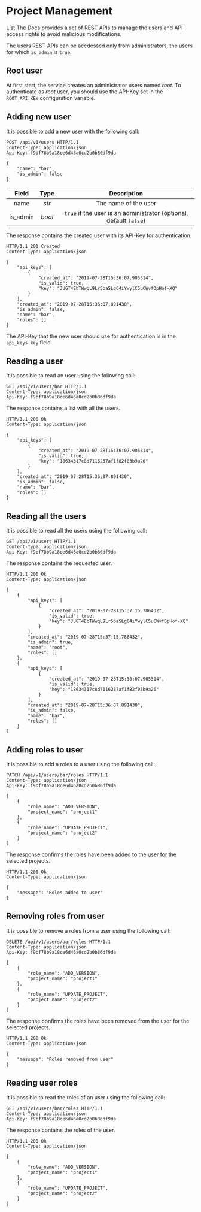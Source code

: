 # Project Management

List The Docs provides a set of REST APIs to manage the users and API access rights
to avoid malicious modifications.

The users REST APIs can be accdessed only from administrators, the users for which
`is_admin` is `true`.

## Root user

At first start, the service creates an administrator users named *root*.
To authenticate as *root* user, you should use the API-Key set in the 
`ROOT_API_KEY` configuration variable.

## Adding new user

It is possible to add a new user with the following call:

```http
POST /api/v1/users HTTP/1.1
Content-Type: application/json
Api-Key: f9bf78b9a18ce6d46a0cd2b0b86df9da

{
    "name": "bar",
    "is_admin": false
}
```

| Field       | Type  | Description |
|:-----------:|:-----:|:-----------:|
| name        | *str* | The name of the user |
| is_admin    | *bool* | `true` if the user is an administrator (optional, default `false`) |

The response contains the created user with its API-Key for authentication.

```http
HTTP/1.1 201 Created
Content-Type: application/json

{
    "api_keys": [
        {
            "created_at": "2019-07-28T15:36:07.905314",
            "is_valid": true,
            "key": "JUGT4EbTWwqL9Lr5baSLgC4iYwylC5uCWvfDpHof-XQ"
        }
    ],
    "created_at": "2019-07-28T15:36:07.891430",
    "is_admin": false,
    "name": "bar",
    "roles": []
}
```

The API-Key that the new user should use for authentication is in the
`api_keys.key` field.


## Reading a user

It is possible to read an user using the following call:

```http
GET /api/v1/users/bar HTTP/1.1
Content-Type: application/json
Api-Key: f9bf78b9a18ce6d46a0cd2b0b86df9da
```

The response contains a list with all the users.


```http
HTTP/1.1 200 Ok
Content-Type: application/json

{
    "api_keys": [
        {
            "created_at": "2019-07-28T15:36:07.905314",
            "is_valid": true,
            "key": "18634317c8d7116237af1f82f03b9a26"
        }
    ],
    "created_at": "2019-07-28T15:36:07.891430",
    "is_admin": false,
    "name": "bar",
    "roles": []
}
```

## Reading all the users

It is possible to read all the users using the following call:

```http
GET /api/v1/users HTTP/1.1
Content-Type: application/json
Api-Key: f9bf78b9a18ce6d46a0cd2b0b86df9da
```

The response contains the requested user.

```http
HTTP/1.1 200 Ok
Content-Type: application/json

[
    {
        "api_keys": [
            {
                "created_at": "2019-07-28T15:37:15.786432",
                "is_valid": true,
                "key": "JUGT4EbTWwqL9Lr5baSLgC4iYwylC5uCWvfDpHof-XQ"
            }
        ],
        "created_at": "2019-07-28T15:37:15.786432",
        "is_admin": true,
        "name": "root",
        "roles": []
    },
    {
        "api_keys": [
            {
                "created_at": "2019-07-28T15:36:07.905314",
                "is_valid": true,
                "key": "18634317c8d7116237af1f82f03b9a26"
            }
        ],
        "created_at": "2019-07-28T15:36:07.891430",
        "is_admin": false,
        "name": "bar",
        "roles": []
    }
]
```

## Adding roles to user

It is possible to add a roles to a user using the following call:

```http
PATCH /api/v1/users/bar/roles HTTP/1.1
Content-Type: application/json
Api-Key: f9bf78b9a18ce6d46a0cd2b0b86df9da

[
    {
        "role_name": "ADD_VERSION",
        "project_name": "project1"
    },
    {
        "role_name": "UPDATE_PROJECT",
        "project_name": "project2"
    }
]
```

The response confirms the roles have been added to the user for the selected projects.

```http
HTTP/1.1 200 Ok
Content-Type: application/json

{
    "message": "Roles added to user"
}
```

## Removing roles from user

It is possible to remove a roles from a user using the following call:

```http
DELETE /api/v1/users/bar/roles HTTP/1.1
Content-Type: application/json
Api-Key: f9bf78b9a18ce6d46a0cd2b0b86df9da

[
    {
        "role_name": "ADD_VERSION",
        "project_name": "project1"
    },
    {
        "role_name": "UPDATE_PROJECT",
        "project_name": "project2"
    }
]
```

The response confirms the roles have been removed from the user for the selected projects.

```http
HTTP/1.1 200 Ok
Content-Type: application/json

{
    "message": "Roles removed from user"
}
```

## Reading user roles

It is possible to read the roles of an user using the following call:

```http
GET /api/v1/users/bar/roles HTTP/1.1
Content-Type: application/json
Api-Key: f9bf78b9a18ce6d46a0cd2b0b86df9da
```

The response contains the roles of the user.

```http
HTTP/1.1 200 Ok
Content-Type: application/json

[
    {
        "role_name": "ADD_VERSION",
        "project_name": "project1"
    },
    {
        "role_name": "UPDATE_PROJECT",
        "project_name": "project2"
    }
]
```